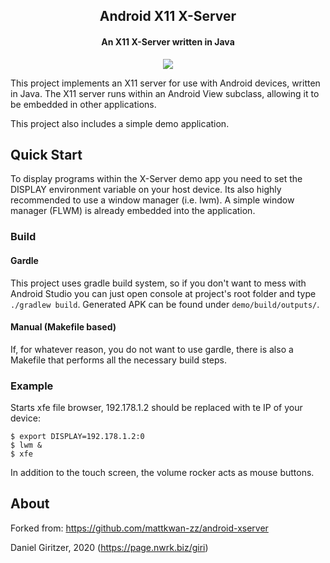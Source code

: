 <h2 align="center"><b>Android X11 X-Server</b></h2>
<h4 align="center">An X11 X-Server written in Java</h4>
<p align="center"><a href="https://f-droid.org/packages/au.com.darkside.xdemo/"><img src="https://f-droid.org/wiki/images/0/06/F-Droid-button_get-it-on.png"></a></p>

This project implements an X11 server for use with Android devices, written in Java. The X11 server runs within an Android View subclass, allowing it to be embedded in other applications.

This project also includes a simple demo application.


Quick Start
-----------

To display programs within the X-Server demo app you need to set the DISPLAY environment variable on your host device. Its also highly recommended to use a window manager (i.e. lwm). A simple window manager (FLWM) is already embedded into the application.

### Build

#### Gardle

This project uses gradle build system, so if you don't want to mess with Android Studio you can just
 open console at project's root folder and type `./gradlew build`. Generated APK can be found under
 `demo/build/outputs/`.

#### Manual (Makefile based)

If, for whatever reason, you do not want to use gardle, there is also a Makefile that performs all the necessary build steps.

### Example

Starts xfe file browser, 192.178.1.2 should be replaced with te IP of your device:

```
$ export DISPLAY=192.178.1.2:0
$ lwm &
$ xfe
```

In addition to the touch screen, the volume rocker acts as mouse buttons.


About
-----

Forked from: https://github.com/mattkwan-zz/android-xserver

Daniel Giritzer, 2020 (https://page.nwrk.biz/giri)